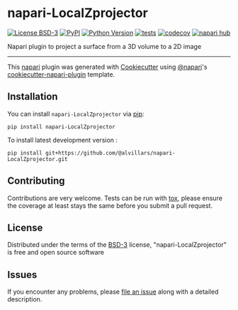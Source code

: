 # napari-LocalZprojector

[![License BSD-3](https://img.shields.io/pypi/l/napari-LocalZprojector.svg?color=green)](https://github.com/@alvillars/napari-LocalZprojector/raw/main/LICENSE)
[![PyPI](https://img.shields.io/pypi/v/napari-LocalZprojector.svg?color=green)](https://pypi.org/project/napari-LocalZprojector)
[![Python Version](https://img.shields.io/pypi/pyversions/napari-LocalZprojector.svg?color=green)](https://python.org)
[![tests](https://github.com/@alvillars/napari-LocalZprojector/workflows/tests/badge.svg)](https://github.com/@alvillars/napari-LocalZprojector/actions)
[![codecov](https://codecov.io/gh/@alvillars/napari-LocalZprojector/branch/main/graph/badge.svg)](https://codecov.io/gh/@alvillars/napari-LocalZprojector)
[![napari hub](https://img.shields.io/endpoint?url=https://api.napari-hub.org/shields/napari-LocalZprojector)](https://napari-hub.org/plugins/napari-LocalZprojector)

Napari plugin to project a surface from a 3D volume to a 2D image

----------------------------------

This [napari] plugin was generated with [Cookiecutter] using [@napari]'s [cookiecutter-napari-plugin] template.

<!--
Don't miss the full getting started guide to set up your new package:
https://github.com/napari/cookiecutter-napari-plugin#getting-started

and review the napari docs for plugin developers:
https://napari.org/stable/plugins/index.html
-->

## Installation

You can install `napari-LocalZprojector` via [pip]:

    pip install napari-LocalZprojector



To install latest development version :

    pip install git+https://github.com/@alvillars/napari-LocalZprojector.git


## Contributing

Contributions are very welcome. Tests can be run with [tox], please ensure
the coverage at least stays the same before you submit a pull request.

## License

Distributed under the terms of the [BSD-3] license,
"napari-LocalZprojector" is free and open source software

## Issues

If you encounter any problems, please [file an issue] along with a detailed description.

[napari]: https://github.com/napari/napari
[Cookiecutter]: https://github.com/audreyr/cookiecutter
[@napari]: https://github.com/napari
[MIT]: http://opensource.org/licenses/MIT
[BSD-3]: http://opensource.org/licenses/BSD-3-Clause
[GNU GPL v3.0]: http://www.gnu.org/licenses/gpl-3.0.txt
[GNU LGPL v3.0]: http://www.gnu.org/licenses/lgpl-3.0.txt
[Apache Software License 2.0]: http://www.apache.org/licenses/LICENSE-2.0
[Mozilla Public License 2.0]: https://www.mozilla.org/media/MPL/2.0/index.txt
[cookiecutter-napari-plugin]: https://github.com/napari/cookiecutter-napari-plugin

[file an issue]: https://github.com/@alvillars/napari-LocalZprojector/issues

[napari]: https://github.com/napari/napari
[tox]: https://tox.readthedocs.io/en/latest/
[pip]: https://pypi.org/project/pip/
[PyPI]: https://pypi.org/
